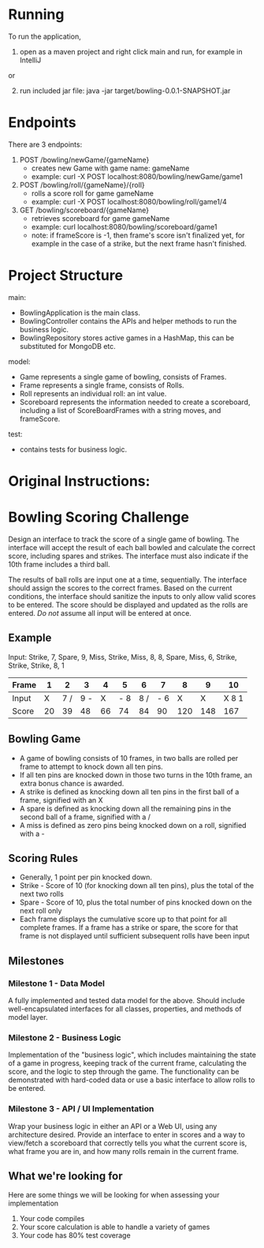 # Running
To run the application,
1) open as a maven project and right click main and run, for example in IntelliJ
    
or

2) run included jar file:
java -jar target/bowling-0.0.1-SNAPSHOT.jar

# Endpoints
There are 3 endpoints:
1) POST /bowling/newGame/{gameName}
    * creates new Game with game name: gameName
    * example: curl -X POST localhost:8080/bowling/newGame/game1
2) POST /bowling/roll/{gameName}/{roll}
    * rolls a score roll for game gameName
    * example: curl -X POST localhost:8080/bowling/roll/game1/4
3) GET /bowling/scoreboard/{gameName}
    * retrieves scoreboard for game gameName
    * example: curl localhost:8080/bowling/scoreboard/game1
    * note: if frameScore is -1, then frame's score isn't finalized yet, for example
    in the case of a strike, but the next frame hasn't finished.

# Project Structure
main:
* BowlingApplication is the main class.
* BowlingController contains the APIs and helper methods to run the business logic.
* BowlingRepository stores active games in a HashMap, this can be substituted for MongoDB etc.

model:
* Game represents a single game of bowling, consists of Frames.
* Frame represents a single frame, consists of Rolls.
* Roll represents an individual roll: an int value.
* Scoreboard represents the information needed to create a scoreboard, including a list of ScoreBoardFrames
with a string moves, and frameScore.

test:
* contains tests for business logic.


# Original Instructions:
# Bowling Scoring Challenge

Design an interface to track the score of a single game of bowling. The interface will accept the result of each ball bowled and calculate the correct score, including spares and strikes. The interface must also indicate if the 10th frame includes a third ball.

The results of ball rolls are input one at a time, sequentially. The interface should assign the scores to the correct frames. Based on the current conditions, the interface should sanitize the inputs to only allow valid scores to be entered. The score should be displayed and updated as the rolls are entered. *Do not* assume all input will be entered at once.

## Example

Input: Strike, 7, Spare, 9, Miss, Strike, Miss, 8, 8, Spare, Miss, 6, Strike, Strike, Strike, 8, 1

| Frame |  1 | 2  | 3  | 4  | 5  | 6  | 7 | 8 | 9 | 10 |
|---|---|---|---|---|---|---|---|---|---|---|
| Input| X  |  7 / |  9 - | X  | - 8  |  8 / |  - 6 |  X | X  |  X 8 1 |
|Score|  20 | 39  |  48 | 66  | 74  |  84 |  90 |  120 | 148  | 167  |

## Bowling Game
* A game of bowling consists of 10 frames, in two balls are rolled per frame to attempt to knock down all ten pins.
* If all ten pins are knocked down in those two turns in the 10th frame, an extra bonus chance is awarded.
* A strike is defined as knocking down all ten pins in the first ball of a frame, signified with an X
* A spare is defined as knocking down all the remaining pins in the second ball of a frame, signified with a /
* A miss is defined as zero pins being knocked down on a roll, signified with a -

## Scoring Rules
* Generally, 1 point per pin knocked down.
* Strike - Score of 10 (for knocking down all ten pins), plus the total of the next two rolls
* Spare - Score of 10, plus the total number of pins knocked down on the next roll only
* Each frame displays the cumulative score up to that point for all complete frames. If a frame has a strike or spare, the score for that frame is not displayed until sufficient subsequent rolls have been input

## Milestones

### Milestone 1 - Data Model
A fully implemented and tested data model for the above.
Should include well-encapsulated interfaces for all classes, properties, and methods of model layer.

### Milestone 2 - Business Logic
Implementation of the "business logic", which includes maintaining the state of a game in progress, keeping track of the current frame, calculating the score, and the logic to step through the game.
The functionality can be demonstrated with hard-coded data or use a basic interface to allow rolls to be entered.

### Milestone 3 - API / UI Implementation
Wrap your business logic in either an API or a Web UI, using any architecture desired.
Provide an interface to enter in scores and a way to view/fetch a scoreboard that correctly tells you what the current score is, what frame you are in, and how many rolls remain in the current frame.

## What we're looking for

Here are some things we will be looking for when assessing your implementation
1) Your code compiles
2) Your score calculation is able to handle a variety of games
3) Your code has 80% test coverage
